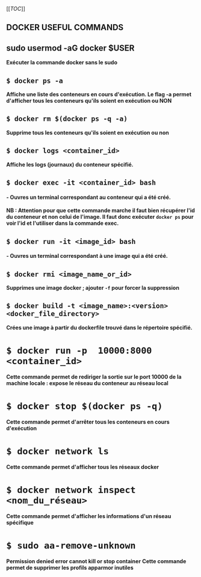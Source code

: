 [[_TOC_]]

## DOCKER USEFUL COMMANDS

## sudo usermod -aG docker $USER
__Exécuter la commande docker sans le sudo__

## `$ docker ps -a`
__Affiche une liste des conteneurs en cours d'exécution. Le flag -a permet d'afficher tous les conteneurs qu'ils soient en exécution ou NON__

## `$ docker rm $(docker ps -q -a)`
__Supprime tous les conteneurs qu'ils soient en exécution ou non__


## `$ docker logs <container_id>`
__Affiche les logs (journaux) du conteneur spécifié.__


## `$ docker exec -it <container_id> bash`
#### - Ouvres un terminal correspondant au conteneur qui a été créé.

__NB : Attention pour que cette commande marche il faut bien récupérer l'id du conteneur et non celui de l'image. Il faut donc exécuter `docker ps` pour voir l'id et l'utiliser dans la commande exec.__


## `$ docker run -it <image_id> bash`
#### - Ouvres un terminal correspondant à une image qui a été créé.


## `$ docker rmi <image_name_or_id>`
__Supprimes une image docker ; ajouter `-f` pour forcer la suppression__ 


## `$ docker build -t <image_name>:<version> <docker_file_directory>`
__Crées une image à partir du dockerfile trouvé dans le répertoire spécifié.__


# `$ docker run -p  10000:8000 <container_id>`

__Cette commande permet de rediriger la sortie sur le port 10000 de la machine locale : expose le réseau du conteneur au réseau local__


# `$ docker stop $(docker ps -q)`

__Cette commande permet d'arrêter tous les conteneurs en cours d'exécution__


# `$ docker network ls`

__Cette commande permet d'afficher tous les réseaux docker__


# `$ docker network inspect <nom_du_réseau>`

__Cette commande permet d'afficher les informations d'un réseau spécifique__

# `$ sudo aa-remove-unknown`
__Permission denied error cannot kill or stop container__
__Cette commande permet de supprimer les profils apparmor inutiles__
